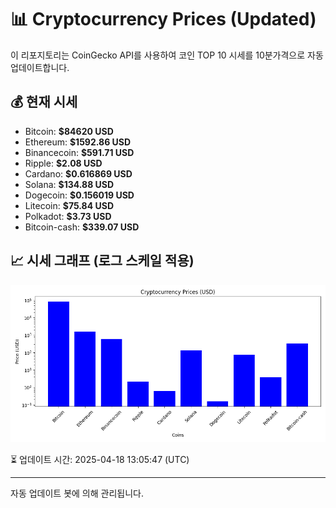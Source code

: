 
# 📊 Cryptocurrency Prices (Updated)

이 리포지토리는 CoinGecko API를 사용하여 코인 TOP 10 시세를 10분가격으로 자동 업데이트합니다.

## 💰 현재 시세
- Bitcoin: **$84620 USD**
- Ethereum: **$1592.86 USD**
- Binancecoin: **$591.71 USD**
- Ripple: **$2.08 USD**
- Cardano: **$0.616869 USD**
- Solana: **$134.88 USD**
- Dogecoin: **$0.156019 USD**
- Litecoin: **$75.84 USD**
- Polkadot: **$3.73 USD**
- Bitcoin-cash: **$339.07 USD**

## 📈 시세 그래프 (로그 스케일 적용)
![Crypto Prices](crypto_prices.png)

⏳ 업데이트 시간: 2025-04-18 13:05:47 (UTC)

---
자동 업데이트 봇에 의해 관리됩니다.
